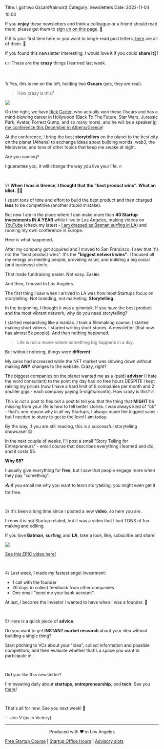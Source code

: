 Title: I got two Oscars🕴(almost)
Category: newsletters
Date: 2022-11-04 10:00

If you **enjoy** these newsletters and think a colleague or a friend should read them, please get them to [sign up on this page](https://jon.io/). 📝

If it is your first time here or you want to binge-read past letters, [here](https://jon.io/category/newsletters) are all of them. 📰

If you found this newsletter interesting, I would love it if you could **share it**🔗!

👉 These are the **crazy** things I learned last week.

<br>

1/ Yes, this is me on the left, holding two **Oscars** (yes, they are real).

> How crazy is this?

![](https://sendfoxprod.b-cdn.net/media/MgZLZJBqgSKh8npEze9oUEsAjvtvtSdSOXtCymWD16325)

On the right, we have [Rick Carter](https://www.imdb.com/name/nm0141437/), who actually won these Oscars and has a mind-blowing career in Hollywood (Back To The Future, Star Wars, Jurassic Park, Avatar, Forrest Gump, and so many more), and he will be a speaker [in my conference this December in Athens/Greece](https://jon.io/metaverse2022)!

At the conference, I bring the best **storytellers** on the planet to the best city on the planet (Athens) to exchange ideas about building worlds, web3, the Metaverse, and tons of other topics that keep me awake at night.

Are you coming? 

I guarantee you, it will change the way you live your life. 🔥

<br>

2/ **When I was in Greece, I thought that the "best product wins". What an idiot.** 🤦‍♂️

I spent tons of time and effort to build the best product and then charged **less** to be competitive (another stupid mistake).

But now I am in the place where I can make more than **40 Startup investments IN A YEAR** while I live in Los Angeles, making videos on [YouTube](https://www.youtube.com/c/JonVlachogiannisJonVasinVictory) (check my latest - [I am dressed as Batman surfing in LA](https://www.youtube.com/watch?v=-PTYLeY36SY)) and running my own conference in Europe.

Here is what happened.

After my company got acquired and I moved to San Francisco, I saw that it's not the "best product wins". It's the **"biggest network wins"**. I focused all my energy on meeting people, providing value, and building a big social (and business) circle.

That made fundraising easier. Not easy. Eas**ier**.

And then, I moved to Los Angeles.

The first thing I saw when I arrived in LA was how most Startups focus on storytelling. Not branding, not marketing. **Storytelling**.

In the beginning, I thought it was a gimmick. If you have the best product and the most vibrant network, why do you need storytelling?

I started researching like a maniac. I took a filmmaking course. I started making short videos. I started writing short stories. A newsletter (that now has almost 5k people). And then nothing happened.

> Life is not a movie where something big happens in a day.

But without noticing, things were **different**.

My sales had increased while the NFT market was slowing down without making **ANY** changes to the website. Crazy, right?

The biggest companies on the planet wanted me as a (paid) **advisor** (I hate the word consultant) to the point my day had no free hours DESPITE I kept raising my prices (now I have a hard limit of 8 companies per month and 2 smaller gigs - each company paying 5-digits/month). How crazy is this? 🔥

This is not a post to flex but a post to tell you that the thing that **MIGHT** be missing from your life is how to tell better stories. I was always kind of "ok" - that's one reason why in all my Startups, I always made the biggest sales - but I needed to study to get to the level I am today.

By the way, if you are still reading, this is a successful storytelling showcase! 😉

In the next couple of weeks, I'll post a small "Story Telling for Entrepreneurs" - email course that describes everything I learned and did, and it costs $5. 

**Why $5?**

I usually give everything for **free**, but I saw that people engage more when they pay "something".

📥 If you email me why you want to learn storytelling, you might even get it for free.

<br>

3/ It's been a long time since I posted a new **video**, so here you are.

I know it is not Startup related, but it was a video that I had TONS of fun making and editing.

If you love **Batman**, **surfing**, and **LA**, take a look, like, subscribe and share!

![](https://sendfoxprod.b-cdn.net/media/ljy3h8Yfv662zdXyDlO8i6h4B0jOYjT6Rr9B1ONf16325)

[See this EPIC video here!](https://www.youtube.com/watch?v=-PTYLeY36SY)

<br>

4/ Last week, I made my fastest angel investment:

* 1 call with the founder
* 20 days to collect feedback from other companies
* One email "send me your bank account". 

At last, I became the investor I wanted to have when I was a founder. 🫡

<br>

5/ Here is a quick piece of **advice**.

Do you want to get **INSTANT market research** about your idea without building a single thing?

Start pitching to VCs about your "idea", collect information and possible competitors, and then evaluate whether that's a space you want to participate in.

<br>

Did you like this newsletter? 

I'm tweeting daily about **startups**, **entrepreneurship**, and **tech**. See you [there](https://twitter.com/jonromero)!

<br>

That's all for now. See you next week! 🚀

-- Jon V (as in Victory)

---

<div align="center">
  Produced with ❤️ in Los Angeles
</div>

[Free Startup Course](https://jon.io/pages/built-to-fail) | [Startup Office Hours](https://jon.io/startup-office-hours) | [Advisory slots](https://jon.io/advisory)



